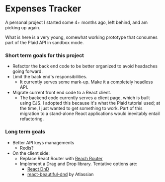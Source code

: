 # Expenses Tracker

A personal project I started some 4+ months ago, left behind, and am picking up again.

What is here is a very young, somewhat working prototype that consumes part of the Plaid API in sandbox mode.

### Short term goals for this project
- Refactor the back end code to be better organized to avoid headaches going forward.
- Limit the back end's responsibilities.
    - It currently serves some mark-up. Make it a completely headless API.
- Migrate current front end code to a React client.
    - The backend code currently serves a client page, which is built using EJS. I adopted this because it's what the Plaid tutorial used; at the time, I just wanted to get something to work. Part of this migration to a stand-alone React applications would inevitably entail refactoring.

### Long term goals
- Better API keys managements
    - Redis?
- On the client side:
    - Replace React Router with [Reach Router](https://reach.tech/router)
    - Implement a Drag and Drop library. Tentative options are:
        - [React DnD](https://react-dnd.github.io/react-dnd/docs/overview)
        - [react-beautiful-dnd](https://github.com/atlassian/react-beautiful-dnd) by Atlassian
